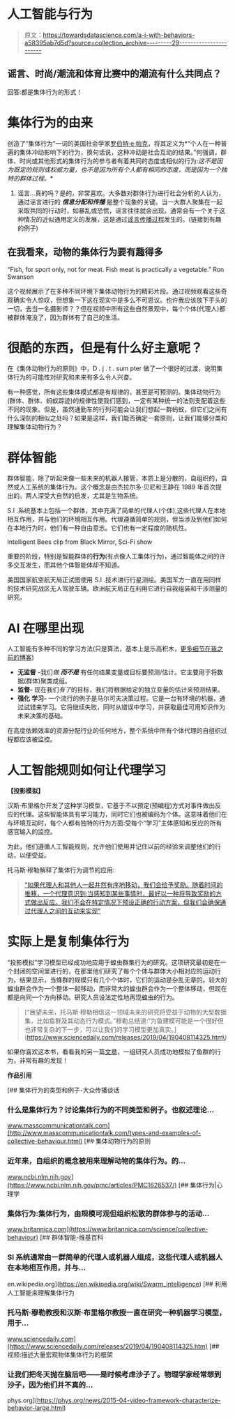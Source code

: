 # 人工智能与行为

> 原文：<https://towardsdatascience.com/a-i-with-behaviors-a58395ab7d5d?source=collection_archive---------29----------------------->

## 谣言、时尚/潮流和体育比赛中的潮流有什么共同点？

回答:都是集体行为的形式！

# **集体行为的由来**

创造了“集体行为”一词的美国社会学家[罗伯特·e·帕克](https://www.britannica.com/biography/Robert-E-Park)，将其定义为*“个人在一种普遍的集体冲动影响下的行为，换句话说，这种冲动是社会互动的结果。”何强调，群体、时尚或其他形式的集体行为的参与者有着共同的态度或相似的行为:*这不是因为既定的规则或权威力量，也不是因为所有个人都有相同的态度，而是因为一个独特的群体过程。**

1.  谣言…真的吗？是的，非常喜欢。大多数对群体行为进行社会分析的人认为，通过谣言进行的 ***信息分配和传播*** 是整个现象的关键。当一大群人聚集在一起采取共同的行动时，如暴乱或恐慌，谣言往往就会出现。通常会有一个关于这种情况的近似通用定义的发展，这是通过[谣言传播过程](http://www.masscommunicationtalk.com/types-and-examples-of-collective-behaviour.html)发生的。(链接到有趣的例子)

## 在我看来，动物的集体行为要有趣得多

“Fish, for sport only, not for meat. Fish meat is practically a vegetable.” Ron Swanson

这个视频展示了在多种不同环境下集体动物行为的精彩片段。通过视频观看这些奇观确实令人惊叹，但想象一下这在现实中是多么不可思议。也许我应该放下手头的一切，去当一名摄影师？？但在视频中所有这些自然景观中，每个个体(代理人)都被群体淹没了，因为群体有了自己的生活。

# 很酷的东西，但是有什么好主意呢？

在《集体动物行为的原则》中，D . j . t . sum pter 做了一个很好的过渡，说明集体行为的可能性对研究和未来有多么令人兴奋。

有一种感觉，所有这些集体模式都是有规律的，甚至是可预测的。集体动物行为(群体、群体、蚂蚁踪迹)的规律性使我们感到，一定有某种统一的法则支配着这些不同的现象。但是，虽然通勤车的行列可能会让我们想起一群蚂蚁，但它们之间有什么深刻的相似之处吗？如果是这样，我们能否确定一套原则，让我们能够分类和理解集体动物行为？

# 群体智能

群体智能，除了听起来像一些未来的机器人接管，本质上是分散的，自组织的，自然或人工系统的集体行为。这个概念是由杰拉尔多·贝尼和王静在 1989 年首次提出的。两人深受大自然的启发，尤其是生物系统。

S.I .系统基本上包括一个群体，其中充满了简单的代理人(个体),这些代理人在本地相互作用，并与他们的环境相互作用。代理遵循简单的规则，但当涉及到他们如何在本地行为时，他们有一种自由意志。它们也有一定程度的随机性。

Intelligent Bees clip from Black Mirror, Sci-Fi show

重要的阶段，特别是智能群体的**行为**(有点像人工集体行为)，通过智能体之间的许多交互发生，而其他个体智能体却不知道。

美国国家航空航天局正试图使用 S.I .技术进行行星测绘。美国军方一直在用同样的技术研究战区无人驾驶车辆。欧洲航天局正在利用它进行自我组装和干涉测量的研究。

# **AI 在哪里出现**

人工智能有多种不同的学习方法(只是算法，基本上是乐高积木，[更多细节在我之前的博客](https://medium.com/@k.lemma14/clearing-the-water-around-a-i-5ca596dad1b9))

*   **无监督** -我们*做* ***而不是*** 有任何结果变量或目标要预测/估计。它主要用于将数据(群体)聚类成组。
*   **监督-** 现在我们*有了*的目标，我们将根据给定的独立变量的估计来预测结果。
*   **强化** **学习-** 一个流行的例子是马尔可夫决策过程。它是一台有环境的机器，通过试错来学习。它将继续失败，同时从错误中学习，并获取最佳可用知识作为未来决策的基础。

在高度依赖效率的资源分配行业的任何地方，整个系统中所有个体代理的自组织过程都应该被监控。

# 人工智能规则如何让代理学习

**【投影模拟】**

汉斯·布里格尔开发了这种学习模型，它基于不以预定(预编程)方式对事件做出反应的代理。这些智能体具有学习能力，同时它们也被编码为个体。这意味着他们在与环境互动时，每个人都有独特的行为方面:受每个“学习”主体感知和反应的所有感官输入的监控。

为此，他们遵循人工智能规则，允许他们使用并记住以前的经验来调整他们的行动，以便受益。

托马斯·穆勒解释了集体行为调节的应用:

> [“如果代理人和其他人一起井然有序地移动，我们会给予奖励。随着时间的推移，一个代理意识到:当感知到某些事情时，最好以一种将导致奖励的方式做出反应。我们不会在特定情况下预设正确的行动方案，但我们会确保通过代理人之间的互动来实现"](https://www.sciencedaily.com/releases/2019/04/190408114325.htm)

# 实际上是复制集体行为

“投影模拟”学习模型已经成功地应用于蝗虫群集行为的研究。这项研究最初是在一个封闭的空间里进行的，在那里他们研究了每个个体与群体大小相对应的运动行为。结果显示，当蜂群的规模只有几个个体时，它们的运动是杂乱无章的。较大的蝗虫群会作为一个整体一起移动，而非常大的蝗虫群会作为一个整体移动，但现在都是向同一个方向移动。研究人员设法定性地再现蝗虫的行为。

> [“展望未来，托马斯·穆勒相信这一领域未来的研究将受益于动物的大型数据集，比如鱼群及其动态行为模式。”穆勒总结道:“为鱼建模可能是一个很好但也非常复杂的下一步，可以让我们的学习模型更加真实。](https://www.sciencedaily.com/releases/2019/04/190408114325.htm\)

如果你喜欢这本书，看看我的另一篇[文章](https://medium.com/towards-artificial-intelligence/fishing-for-insight-2eb2b7527948)，一组研究人员成功地模拟了鱼群的行为，非常有趣的发现！

**作品引用**

[](http://www.masscommunicationtalk.com/types-and-examples-of-collective-behaviour.html) [## 集体行为的类型和例子-大众传播谈话

### 什么是集体行为？讨论集体行为的不同类型和例子。也叙述理论…

www.masscommunicationtalk.com](http://www.masscommunicationtalk.com/types-and-examples-of-collective-behaviour.html) [](https://www.ncbi.nlm.nih.gov/pmc/articles/PMC1626537/) [## 集体动物行为的原则

### 近年来，自组织的概念被用来理解动物的集体行为。的…

www.ncbi.nlm.nih.gov](https://www.ncbi.nlm.nih.gov/pmc/articles/PMC1626537/) [](https://www.britannica.com/science/collective-behaviour) [## 集体行为|心理学

### 集体行为:集体行为，由规模可观但组织松散的群体参与的活动…

www.britannica.com](https://www.britannica.com/science/collective-behaviour) [](https://en.wikipedia.org/wiki/Swarm_intelligence) [## 群体智能-维基百科

### SI 系统通常由一群简单的代理人或机器人组成，这些代理人或机器人在本地相互作用，并与…

en.wikipedia.org](https://en.wikipedia.org/wiki/Swarm_intelligence)  [## 利用人工智能来理解集体行为

### 托马斯·穆勒教授和汉斯·布里格尔教授一直在研究一种机器学习模型，用于…

www.sciencedaily.com](https://www.sciencedaily.com/releases/2019/04/190408114325.htm)  [## 视频:描述大量宏观物体集体行为的框架

### 让我们把冬天抛在脑后吧——是时候考虑沙子了。物理学家经常想到沙子，因为他们并不真的…

phys.org](https://phys.org/news/2015-04-video-framework-characterize-behavior-large.html)